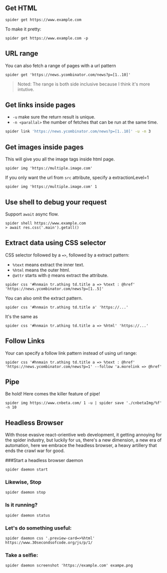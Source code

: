 ##  Get HTML
```shell
spider get https://www.example.com
```

To make it pretty:

```shell
spider get https://www.example.com -p
```

## URL range

You can also fetch a range of pages with a url pattern

```shell
spider get 'https://news.ycombinator.com/news?p=[1..10]'
```

>  Noted: The range is both side inclusive because I think it's more intutive.

## Get links inside pages

- `-u` make sure the return result is unique.
- `-n <parallal>` the number of fetches that can be run at the same time.
```bash
spider link 'https://news.ycombinator.com/news?p=[1..10]' -u -n 3
```

## Get images inside pages

This will give you all the image tags inside html page.

```shell
spider img 'https://multiple.image.com'
```

If you only want the url from `src` attribute, specify a extractionLevel=1

```shell
spider img 'https://multiple.image.com' 1
```

## Use shell to debug your request

Support `await` async flow.
```shell
spider shell https://www.example.com
> await res.css('.main').getall()
```

## Extract data using CSS selector

CSS selector followed by a `=>`, followed by a extract pattern:

- `%text` means extract the inner text.
- `%html` means the outer html.
- `@attr` starts with `@` means extract the attribute.

```shell
spider css '#hnmain tr.athing td.title a => %text : @href' 'https://news.ycombinator.com/news?p=[1..5]'
```

You can also omit the extract pattern.

```shell
spider css '#hnmain tr.athing td.title a' 'https://...'
```

It's the same as

```shell
spider css '#hnmain tr.athing td.title a => %html' 'https://...'
```

## Follow Links

Your can specify a follow link pattern instead of using url range:

```shell
spider css '#hnmain tr.athing td.title a => %text : @href' 'https://news.ycombinator.com/news?p=1' --follow 'a.morelink => @href'
```

## Pipe

Be hold! Here comes the killer feature of pipe!

```shell
spider img https://www.cnbeta.com/ 1 -u | spider save './cnbetaImg/%f' -n 10
```

## Headless Browser

With those evasive react-orientive web development, it getting annoying for the spider industry, but luckily for us, there's a new dimension, a new era of automation, here we embrace the headless browser, a heavy artillery that ends the crawl war for good.

###Start a headless browser daemon

```shell
spider daemon start
```

### Likewise, Stop

```shell
spider daemon stop
```

### Is it running?

```shell
spider daemon status
```

### Let's do something useful:

```shell
spider daemon css '.preview-card=>%html' https://www.30secondsofcode.org/js/p/1/
```

### Take a selfie:

```shell
spider daemon screenshot 'https://example.com' exampe.png
```

